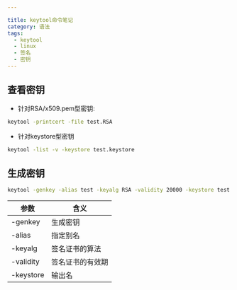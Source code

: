 ```yaml
---

title: keytool命令笔记
category: 语法
tags:
  - keytool
  - linux
  - 签名
  - 密钥
---
```


查看密钥
----

+ 针对RSA/x509.pem型密钥:

```sh
keytool -printcert -file test.RSA
```

+ 针对keystore型密钥

```sh
keytool -list -v -keystore test.keystore
```

生成密钥
----

```sh
keytool -genkey -alias test -keyalg RSA -validity 20000 -keystore test.keystore
```

参数|含义
---|---
-genkey|生成密钥
-alias|指定别名
-keyalg|签名证书的算法
-validity|签名证书的有效期
-keystore|输出名
